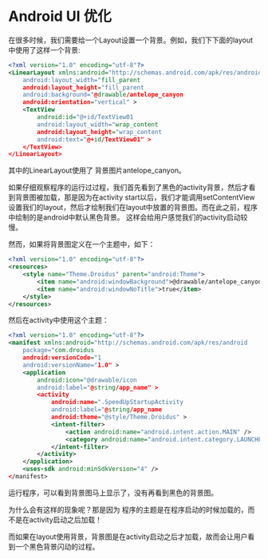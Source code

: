 # Android UI 优化

在很多时候，我们需要给一个Layout设置一个背景。例如，我们下下面的layout中使用了这样一个背景:
```xml
<?xml version="1.0" encoding="utf-8"?>
<LinearLayout xmlns:android="http://schemas.android.com/apk/res/android
    android:layout_width="fill_parent
    android:layout_height="fill_parent
    android:background="@drawable/antelope_canyon
    android:orientation="vertical" >
    <TextView
        android:id="@+id/TextView01
        android:layout_width="wrap_content
        android:layout_height="wrap_content
        android:text="@+id/TextView01" >
    </TextView>
</LinearLayout>
```
其中的LinearLayout使用了 背景图片antelope_canyon。

如果仔细观察程序的运行过过程，我们首先看到了黑色的activity背景，然后才看到背景图被加载，那是因为在activity start以后，我们才能调用setContentView设置我们的layout，然后才绘制我们在layout中放置的背景图。而在此之前，程序中绘制的是android中默认黑色背景。 这样会给用户感觉我们的activity启动较慢。

然而，如果将背景图定义在一个主题中，如下：
```xml
<?xml version="1.0" encoding="utf-8"?>
<resources>
	<style name="Theme.Droidus" parent="android:Theme">
		<item name="android:windowBackground">@drawable/antelope_canyon</item>
		<item name="android:windowNoTitle">true</item>
	</style>
</resources>
```
然后在activity中使用这个主题：
```xml
<?xml version="1.0" encoding="utf-8"?>
<manifest xmlns:android="http://schemas.android.com/apk/res/android
    package="com.droidus
    android:versionCode="1
    android:versionName="1.0" >
    <application
        android:icon="@drawable/icon
        android:label="@string/app_name" >
        <activity
            android:name=".SpeedUpStartupActivity
            android:label="@string/app_name
            android:theme="@style/Theme.Droidus" >
            <intent-filter>
                <action android:name="android.intent.action.MAIN" />
                <category android:name="android.intent.category.LAUNCHER" />
            </intent-filter>
        </activity>
    </application>
    <uses-sdk android:minSdkVersion="4" />
</manifest>
```
运行程序，可以看到背景图马上显示了，没有再看到黑色的背景图。

为什么会有这样的现象呢？那是因为 程序的主题是在程序启动的时候加载的，而不是在activity启动之后加载！

而如果在layout使用背景，背景图是在activity启动之后才加载，故而会让用户看到一个黑色背景闪动的过程。
